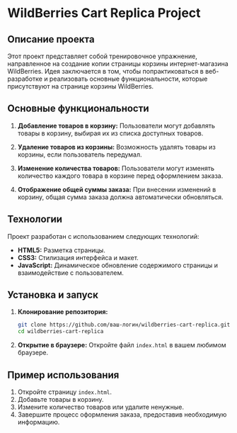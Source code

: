 # WildBerries Cart Replica Project

## Описание проекта

Этот проект представляет собой тренировочное упражнение, направленное на создание копии страницы корзины интернет-магазина WildBerries. Идея заключается в том, чтобы попрактиковаться в веб-разработке и реализовать основные функциональности, которые присутствуют на странице корзины WildBerries.

## Основные функциональности

1. **Добавление товаров в корзину:** Пользователи могут добавлять товары в корзину, выбирая их из списка доступных товаров.

2. **Удаление товаров из корзины:** Возможность удалять товары из корзины, если пользователь передумал.

3. **Изменение количества товаров:** Пользователи могут изменять количество каждого товара в корзине перед оформлением заказа.

4. **Отображение общей суммы заказа:** При внесении изменений в корзину, общая сумма заказа должна автоматически обновляться.


## Технологии

Проект разработан с использованием следующих технологий:

- **HTML5:** Разметка страницы.
- **CSS3:** Стилизация интерфейса и макет.
- **JavaScript:** Динамическое обновление содержимого страницы и взаимодействие с пользователем.

## Установка и запуск

1. **Клонирование репозитория:**
   ```bash
   git clone https://github.com/ваш-логин/wildberries-cart-replica.git
   cd wildberries-cart-replica
   ```

2. **Открытие в браузере:**
   Откройте файл `index.html` в вашем любимом браузере.

## Пример использования

1. Откройте страницу `index.html`.
2. Добавьте товары в корзину.
3. Измените количество товаров или удалите ненужные.
4. Завершите процесс оформления заказа, предоставив необходимую информацию.
